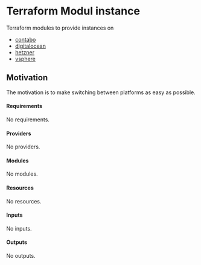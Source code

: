 # Terraform Modul instance

Terraform modules to provide instances on 

- [contabo](https://registry.terraform.io/providers/contabo/contabo/latest)
- [digitalocean](https://registry.terraform.io/providers/digitalocean/digitalocean/latest) 
- [hetzner](https://registry.terraform.io/providers/hetznercloud/hcloud/latest)
- [vsphere](https://registry.terraform.io/providers/hashicorp/vsphere/latest)

## Motivation

The motivation is to make switching between platforms as easy as possible.

<!-- BEGIN_TF_DOCS -->
#### Requirements

No requirements.

#### Providers

No providers.

#### Modules

No modules.

#### Resources

No resources.

#### Inputs

No inputs.

#### Outputs

No outputs.
<!-- END_TF_DOCS -->